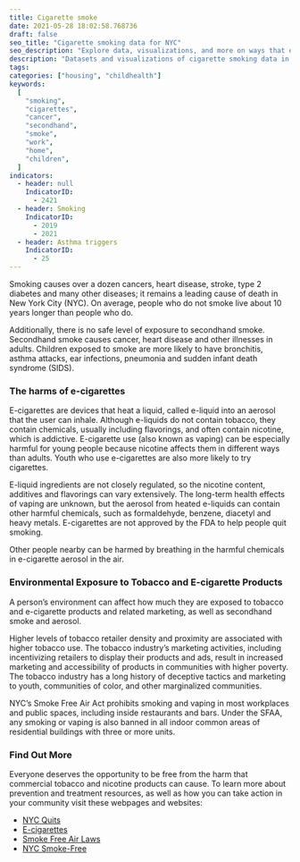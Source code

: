 ```yaml
---
title: Cigarette smoke
date: 2021-05-28 18:02:58.768736
draft: false
seo_title: "Cigarette smoking data for NYC"
seo_description: "Explore data, visualizations, and more on ways that environments shape health in New York City's neighborhoods."
description: "Datasets and visualizations of cigarette smoking data in NYC."
tags:
categories: ["housing", "childhealth"]
keywords:
  [
    "smoking",
    "cigarettes",
    "cancer",
    "secondhand",
    "smoke",
    "work",
    "home",
    "children",
  ]
indicators:
  - header: null
    IndicatorID:
      - 2421
  - header: Smoking
    IndicatorID:
      - 2019
      - 2021
  - header: Asthma triggers
    IndicatorID:
      - 25
---
```


Smoking causes over a dozen cancers, heart disease, stroke, type 2 diabetes and many other diseases; it remains a leading cause of death in New York City (NYC). On average, people who do not smoke live about 10 years longer than people who do.

Additionally, there is no safe level of exposure to secondhand smoke. Secondhand smoke causes cancer, heart disease and other illnesses in adults. Children exposed to smoke are more likely to have bronchitis, asthma attacks, ear infections, pneumonia and sudden infant death syndrome (SIDS).

### The harms of e-cigarettes

E-cigarettes are devices that heat a liquid, called e-liquid into an aerosol that the user can inhale. Although e-liquids do not contain tobacco, they contain chemicals, usually including flavorings, and often contain nicotine, which is addictive. E-cigarette use (also known as vaping) can be especially harmful for young people because nicotine affects them in different ways than adults. Youth who use e-cigarettes are also more likely to try cigarettes.

E-liquid ingredients are not closely regulated, so the nicotine content, additives and flavorings can vary extensively. The long-term health effects of vaping are unknown, but the aerosol from heated e-liquids can contain other harmful chemicals, such as formaldehyde, benzene, diacetyl and heavy metals. E-cigarettes are not approved by the FDA to help people quit smoking.

Other people nearby can be harmed by breathing in the harmful chemicals in e-cigarette aerosol in the air.

### Environmental Exposure to Tobacco and E-cigarette Products

A person’s environment can affect how much they are exposed to tobacco and e-cigarette products and related marketing, as well as secondhand smoke and aerosol.

Higher levels of tobacco retailer density and proximity are associated with higher tobacco use. The tobacco industry’s marketing activities, including incentivizing retailers to display their products and ads, result in increased marketing and accessibility of products in communities with higher poverty. The tobacco industry has a long history of deceptive tactics and marketing to youth, communities of color, and other marginalized communities.

NYC’s Smoke Free Air Act prohibits smoking and vaping in most workplaces and public spaces, including inside restaurants and bars. Under the SFAA, any smoking or vaping is also banned in all indoor common areas of residential buildings with three or more units.

### Find Out More

Everyone deserves the opportunity to be free from the harm that commercial tobacco and nicotine products can cause. To learn more about prevention and treatment resources, as well as how you can take action in your community visit these webpages and websites:

- [NYC Quits](https://www1.nyc.gov/site/doh/health/health-topics/smoking-nyc-quits.page)
- [E-cigarettes](https://www1.nyc.gov/site/doh/health/health-topics/smoking-e-cigarettes.page)
- [Smoke Free Air Laws](https://www1.nyc.gov/site/doh/business/permits-and-licenses/smoke-free-air-act-exemptions-and-registrations.page)
- [NYC Smoke-Free](https://nycsmokefree.org/)
